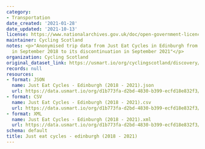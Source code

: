 ```yaml
---
category:
- Transportation
date_created: '2021-01-28'
date_updated: '2021-10-13'
license: https://www.nationalarchives.gov.uk/doc/open-government-licence/version/3/
maintainer: Cycling Scotland
notes: <p>"Anonymised trip data from Just Eat Cycles in Edinburgh from its inception
  in September 2018 to its discontinuation in September 2021"</p>
organization: Cycling Scotland
original_dataset_link: https://usmart.io/org/cyclingscotland/discovery/discovery-view-detail/8550147c-9ce2-4382-929d-3b4ab43e554f
records: null
resources:
- format: JSON
  name: Just Eat Cycles - Edinburgh (2018 - 2021).json
  url: https://data.usmart.io/org/d1b773fa-d2bd-4830-b399-ecfd18e832f3/resource?resourceGUID=b9c67098-503c-482a-8b44-755add7534f3
- format: CSV
  name: Just Eat Cycles - Edinburgh (2018 - 2021).csv
  url: https://data.usmart.io/org/d1b773fa-d2bd-4830-b399-ecfd18e832f3/resource?resourceGUID=688c78f3-7962-4a72-a2f6-4613a9b9f51d
- format: XML
  name: Just Eat Cycles - Edinburgh (2018 - 2021).xml
  url: https://data.usmart.io/org/d1b773fa-d2bd-4830-b399-ecfd18e832f3/resource?resourceGUID=5872e566-d5ac-4059-a38b-e2ae4a228fae
schema: default
title: Just eat cycles - edinburgh (2018 - 2021)
---
```

